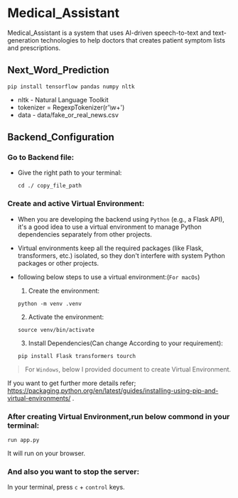 # Medical_Assistant
Medical_Assistant is a system that uses AI-driven speech-to-text and text-generation technologies to help doctors that creates patient symptom lists and prescriptions.


## Next_Word_Prediction
```
pip install tensorflow pandas numpy nltk
```
* nltk - Natural Language Toolkit
* tokenizer = RegexpTokenizer(r'\w+')
* data - data/fake_or_real_news.csv


## Backend_Configuration

### Go to Backend file:

* Give the right path to your terminal:

    ```
    cd ./ copy_file_path
    ```

### Create and active Virtual Environment:

* When you are developing the backend using ```Python``` (e.g., a Flask API), it's a good idea to use a virtual environment to manage Python dependencies separately from other projects.

 * Virtual environments keep all the required packages (like Flask, transformers, etc.) isolated, so they don't interfere with system Python packages or other projects.

* following below steps to use a virtual environment:(```For macOs```)


    1. Create the environment:

    ```
    python -m venv .venv
    ```
    2. Activate the environment:

    ```
    source venv/bin/activate
    ```
    3. Install Dependencies(Can change According to your requirement):

    ```
    pip install Flask transformers tourch
    ```

> For ```Windows```, below I provided document to create Virtual Environment. 

If you want to get further more details refer; </br>https://packaging.python.org/en/latest/guides/installing-using-pip-and-virtual-environments/ .

### After creating Virtual Environment,run below commond in your terminal:

```
run app.py
```
It will run on your browser. 

### And also you want to stop the server:

In your terminal, press ```c``` + ```control``` keys.




